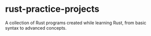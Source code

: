 # rust-practice-projects

A collection of Rust programs created while learning Rust, from basic syntax to advanced concepts.
